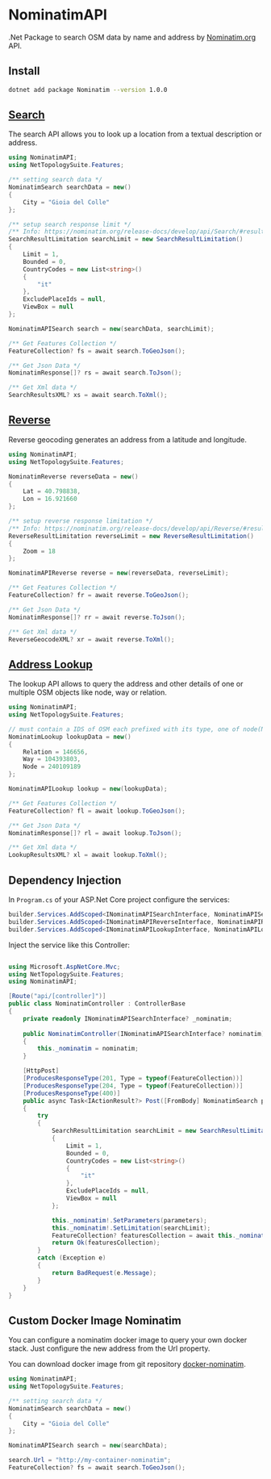 # NominatimAPI

.Net Package to search OSM data by name and address by [Nominatim.org](https://nominatim.org) API.

## Install

```bash
dotnet add package Nominatim --version 1.0.0
```

## [Search](https://nominatim.org/release-docs/develop/api/Search/)

The search API allows you to look up a location from a textual description or address.

```C#
using NominatimAPI;
using NetTopologySuite.Features;

/** setting search data */
NominatimSearch searchData = new()
{
    City = "Gioia del Colle"
};

/** setup search response limit */
/** Info: https://nominatim.org/release-docs/develop/api/Search/#result-limitation */
SearchResultLimitation searchLimit = new SearchResultLimitation()
{
    Limit = 1,
    Bounded = 0,
    CountryCodes = new List<string>()
    {
        "it"
    },
    ExcludePlaceIds = null,
    ViewBox = null
};

NominatimAPISearch search = new(searchData, searchLimit);

/** Get Features Collection */
FeatureCollection? fs = await search.ToGeoJson();

/** Get Json Data */
NominatimResponse[]? rs = await search.ToJson();

/** Get Xml data */
SearchResultsXML? xs = await search.ToXml();

```

## [Reverse](https://nominatim.org/release-docs/develop/api/Reverse/)

Reverse geocoding generates an address from a latitude and longitude.

```C#
using NominatimAPI;
using NetTopologySuite.Features;

NominatimReverse reverseData = new()
{
    Lat = 40.798838,
    Lon = 16.921660
};

/** setup reverse response limitation */
/** Info: https://nominatim.org/release-docs/develop/api/Reverse/#result-limitation */
ReverseResultLimitation reverseLimit = new ReverseResultLimitation()
{
    Zoom = 18
};

NominatimAPIReverse reverse = new(reverseData, reverseLimit);

/** Get Features Collection */
FeatureCollection? fr = await reverse.ToGeoJson();

/** Get Json Data */
NominatimResponse[]? rr = await reverse.ToJson();

/** Get Xml data */
ReverseGeocodeXML? xr = await reverse.ToXml();

```

## [Address Lookup](https://nominatim.org/release-docs/develop/api/Lookup/)

The lookup API allows to query the address and other details of one or multiple OSM objects like node, way or relation.

```C#
using NominatimAPI;
using NetTopologySuite.Features;

// must contain a IDS of OSM each prefixed with its type, one of node(N), way(W) or relation(R)
NominatimLookup lookupData = new()
{
    Relation = 146656,
    Way = 104393803,
    Node = 240109189
};

NominatimAPILookup lookup = new(lookupData);

/** Get Features Collection */
FeatureCollection? fl = await lookup.ToGeoJson();

/** Get Json Data */
NominatimResponse[]? rl = await lookup.ToJson();

/** Get Xml data */
LookupResultsXML? xl = await lookup.ToXml();

```

## Dependency Injection

In `Program.cs` of your ASP.Net Core project configure the services:

```C#
builder.Services.AddScoped<INominatimAPISearchInterface, NominatimAPISearch>();
builder.Services.AddScoped<INominatimAPIReverseInterface, NominatimAPIReverse>();
builder.Services.AddScoped<INominatimAPILookupInterface, NominatimAPILookup>();
```

Inject the service like this Controller:

```C#

using Microsoft.AspNetCore.Mvc;
using NetTopologySuite.Features;
using NominatimAPI;

[Route("api/[controller]")]
public class NominatimController : ControllerBase
{
    private readonly INominatimAPISearchInterface? _nominatim;
    
    public NominatimController(INominatimAPISearchInterface? nominatim)
    {
        this._nominatim = nominatim;
    }

    [HttpPost]
    [ProducesResponseType(201, Type = typeof(FeatureCollection))]
    [ProducesResponseType(204, Type = typeof(FeatureCollection))]
    [ProducesResponseType(400)]
    public async Task<IActionResult?> Post([FromBody] NominatimSearch parameters)
    {
        try
        {
            SearchResultLimitation searchLimit = new SearchResultLimitation()
            {
                Limit = 1,
                Bounded = 0,
                CountryCodes = new List<string>()
                {
                    "it"
                },
                ExcludePlaceIds = null,
                ViewBox = null
            };

            this._nominatim!.SetParameters(parameters);
            this._nominatim!.SetLimitation(searchLimit);
            FeatureCollection? featuresCollection = await this._nominatim.ToGeoJson();
            return Ok(featuresCollection);
        }
        catch (Exception e)
        {
            return BadRequest(e.Message);
        }
    }
}
```

## Custom Docker Image Nominatim

You can configure a nominatim docker image to query your own docker stack. Just configure the new address from the Url property.

You can download docker image from git repository [docker-nominatim](https://github.com/gzileni/docker-nominatim).

```C#
using NominatimAPI;
using NetTopologySuite.Features;

/** setting search data */
NominatimSearch searchData = new()
{
    City = "Gioia del Colle"
};

NominatimAPISearch search = new(searchData);

search.Url = "http://my-container-nominatim";
FeatureCollection? fs = await search.ToGeoJson();
```

